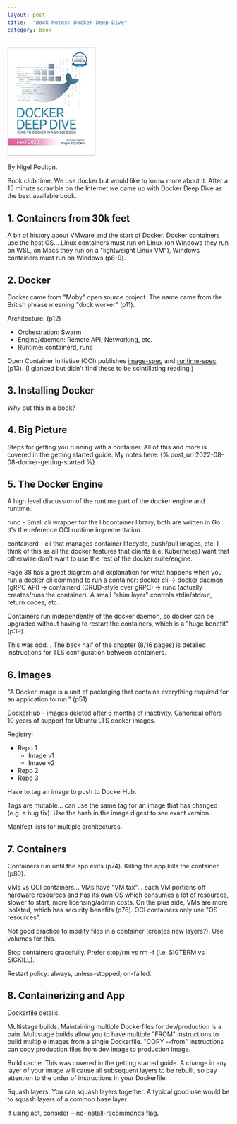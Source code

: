 ```yaml
---
layout: post
title:  "Book Notes: Docker Deep Dive"
category: book
---
```


![Book cover](/assets/docker-deep-dive.jpg)

By Nigel Poulton.

Book club time. We use docker but would like to know more about it. After a 15 minute scramble on the Internet we came up with Docker Deep Dive as the best available book.

## 1. Containers from 30k feet

A bit of history about VMware and the start of Docker. Docker containers use the host OS... Linux containers must run on Linux (on Windows they run on WSL, on Macs they run on a "lightweight Linux VM"), Windows containers must run on Windows (p8-9).

## 2. Docker

Docker came from "Moby" open source project. The name came from the British phrase meaning "dock worker" (p11).

Architecture: (p12)
* Orchestration: Swarm
* Engine/daemon: Remote API, Networking, etc.
* Runtime: containerd, runc

Open Container Initiative (OCI) publishes [image-spec](https://github.com/opencontainers/image-spec) and [runtime-spec](https://github.com/opencontainers/runtime-spec) (p13). (I glanced but didn't find these to be scintillating reading.)

## 3. Installing Docker

_Why_ put this in a book?

## 4. Big Picture

Steps for getting you running with a container. All of this and more is covered in the getting started guide. My notes here: {% post_url 2022-08-08-docker-getting-started %}.

## 5. The Docker Engine

A high level discussion of the runtime part of the docker engine and runtime.

runc - Small cli wrapper for the libcontainer library, both are written in Go. It's the reference OCI runtime implementation.

containerd - cli that manages container lifecycle, push/pull images, etc. I think of this as all the docker features that clients (i.e. Kubernetes) want that otherwise don't want to use the rest of the docker suite/engine.

Page 38 has a great diagram and explanation for what happens when you run a docker cli command to run a container: docker cli -> docker daemon (gRPC API) -> containerd (CRUD-style over gRPC) -> runc (actually creates/runs the container). A small "shim layer" controls stdin/stdout, return codes, etc.

Containers run independently of the docker daemon, so docker can be upgraded without having to restart the containers, which is a "huge benefit" (p39).

This was odd... The back half of the chapter (8/16 pages) is detailed instructions for TLS configuration between containers.

## 6. Images

"A Docker image is a unit of packaging that contains everything required for an application to run." (p51)

DockerHub - images deleted after 6 months of inactivity. Canonical offers 10 years of support for Ubuntu LTS docker images.

Registry:
* Repo 1
  + Image v1
  + Imave v2
* Repo 2
* Repo 3

Have to tag an image to push to DockerHub.

Tags are mutable... can use the same tag for an image that has changed (e.g. a bug fix). Use the hash in the image digest to see exact version.

Manifest lists for multiple architectures.

## 7. Containers

Containers run until the app exits (p74). Killing the app kills the container (p80).

VMs vs OCI containers... VMs have "VM tax"... each VM portions off hardware resources and has its own OS which consumes a lot of resources, slower to start, more licensing/admin costs. On the plus side, VMs are more isolated, which has security benefits (p76). OCI containers only use "OS resources".

Not good practice to modify files in a container (creates new layers?). Use volumes for this.

Stop containers gracefully. Prefer stop/rm vs rm -f (i.e. SIGTERM vs SIGKILL).

Restart policy: always, unless-stopped, on-failed.

## 8. Containerizing and App

Dockerfile details.

Multistage builds. Maintaining multiple Dockerfiles for dev/production is a pain. Multistage builds allow you to have multiple "FROM" instructions to build multiple images from a single Dockerfile. "COPY --from" instructions can copy production files from dev image to production image.

Build cache. This was covered in the getting started guide. A change in any layer of your image will cause all subsequent layers to be rebuilt, so pay attention to the order of instructions in your Dockerfile.

Squash layers. You can squash layers together. A typical good use would be to squash layers of a common base layer.

If using apt, consider --no-install-recommends flag.

